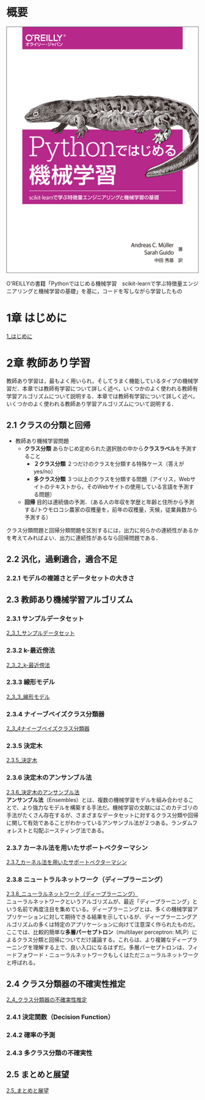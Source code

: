 # 概要
![](Pythonではじめる機械学習-1.jpeg)

O'REILLYの書籍「Pythonではじめる機械学習　scikit-learnで学ぶ特徴量エンジニアリングと機械学習の基礎」を基に，コードを写しながら学習したもの

# 1章 はじめに
[1_はじめに](./notebooks/1_はじめに.ipynb)

# 2章 教師あり学習
教師あり学習は，最もよく用いられ，そしてうまく機能しているタイプの機械学習だ．本章では教師有学習について詳しく述べ，いくつかのよく使われる教師有学習アルゴリズムについて説明する．本章では教師有学習について詳しく述べ，いくつかのよく使われる教師あり学習アルゴリズムについて説明する．
## 2.1 クラスの分類と回帰
- 教師あり機械学習問題
    - **クラス分類** あらかじめ定められた選択肢の中から**クラスラベル**を予測すること
        - **２クラス分類** ２つだけのクラスを分類する特殊ケース（答えがyes/no）
        - **多クラス分類** ３つ以上のクラスを分類する問題（アイリス，Webサイトのテキストから，そのWebサイトの使用している言語を予測する問題）
    - **回帰** 目的は連続値の予測．（ある人の年収を学歴と年齢と住所から予測する/トウモロコシ農家の収穫量を，前年の収穫量，天候，従業員数から予測する）
 
クラス分類問題と回帰分類問題を区別するには，出力に何らかの連続性があるかを考えてみればよい．出力に連続性があるなら回帰問題である．

## 2.2 汎化，過剰適合，適合不足
### 2.2.1 モデルの複雑さとデータセットの大きさ

## 2.3 教師あり機械学習アルゴリズム
### 2.3.1 サンプルデータセット
[2_3_1_サンプルデータセット](./notebooks/2_3_1_サンプルデータセット.ipynb)
### 2.3.2 k-最近傍法
[2_3_2_k-最近傍法](./notebooks/2_3_2_k-最近傍法.ipynb)
### 2.3.3 線形モデル
[2_3_3_線形モデル](./notebooks/2_3_3_線形モデル.ipynb)  
### 2.3.4 ナイーブベイズクラス分類器
[2_3_4ナイーブベイズクラス分類器](./notebooks/2_3_4_ナイーブベイズクラス分類器.ipynb)  
### 2.3.5 決定木
[2.3.5_決定木](./notebooks/2_3_5_決定木.ipynb)
### 2.3.6 決定木のアンサンブル法
[2.3.6_決定木のアンサンブル法](./notebooks/2_3_6_決定木のアンサンブル法.ipynb)  
**アンサンブル法**（Ensembles）とは、複数の機械学習モデルを組み合わせることで、より強力なモデルを構築する手法だ。機械学習の文献にはこのカテゴリの手法がたくさん存在するが、さまざまなデータセットに対するクラス分類や回帰に関して有効であることがわかっているアンサンブル法が２つある。ランダムフォレストと勾配ぶースティング法である。
### 2.3.7 カーネル法を用いたサポートベクターマシン
[2.3.7_カーネル法を用いたサポートベクターマシン](./notebooks/2_3_7_カーネル法を用いたサポートベクターマシン.ipynb)
### 2.3.8 ニュートラルネットワーク（ディープラーニング）
[2.3.8_ニューラルネットワーク（ディープラーニング）](./notebooks/2_3_8_ニューラルネットワーク（ディープラーニング）.ipynb)  
ニューラルネットワークというアルゴリズムが、最近「ディープラーニング」という名前で再度注目を集めている。ディープラーニングとは、多くの機械学習アプリケーションに対して期待できる結果を示しているが、ディープラーニングアルゴリズムの多くは特定のアプリケーションに向けて注意深く作られたものだ。ここでは、比較的簡単な**多層パーセプトロン**（multilayer perceptron: MLP）によるクラス分類と回帰についてだけ議論する。これらは、より複雑なディープラーニングを理解する上で、良い入口になるはずだ。多層パーセプトロンは、フィードフォワード・ニューラルネットワークもしくはただニューラルネットワークと呼ばれる。

## 2.4 クラス分類器の不確実性推定
[2_4_クラス分類器の不確実性推定](./notebooks/2_4_クラス分類器の不確実性推定.ipynb)
### 2.4.1 決定関数（Decision Function）
### 2.4.2 確率の予測
### 2.4.3 多クラス分類の不確実性

## 2.5 まとめと展望
[2.5_まとめと展望](./notebooks/2_5_まとめと展望.ipynb)